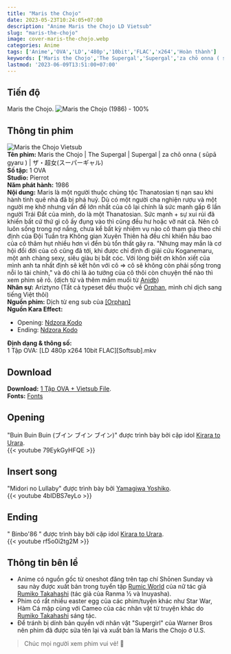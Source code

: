 ```yaml
---
title: "Maris the Chojo"
date: 2023-05-23T10:24:05+07:00
description: "Anime Maris the Chojo LD Vietsub"
slug: "maris-the-chojo"
image: cover-maris-the-chojo.webp
categories: Anime
tags: ['Anime','OVA','LD','480p','10bit','FLAC','x264','Hoàn thành']
keywords: ['Maris the Chojo','The Supergal','Supergal','za chō onna ( sūpā gyaru )','ザ・超女(スーパーギャル','anime','anime vietsub','vietsub','anime fansub','fansub','Ariztyn-Fansub','Ariztyn Fansub','Ariztyn','Ariztyno']
lastmod: '2023-06-09T13:51:00+07:00'
---
```

## Tiến độ   
Maris the Chojo. ![Maris the Chojo (1986) - 100%](https://progress-bar.dev/100?title=hoàn-thành)  
## Thông tin phim   
![Maris the Chojo Vietsub](maris-the-chojo.webp)  
**Tên phim:** Maris the Chojo | The Supergal | Supergal | za chō onna ( sūpā gyaru ) | ザ・超女(スーパーギャル)   
**Số tập:** 1 OVA  
**Studio:** Pierrot   
**Năm phát hành:** 1986   
**Nội dung:** Maris là một người thuộc chủng tộc Thanatosian tị nạn sau khi hành tinh quê nhà đã bị phá huỷ. Dù có một người cha nghiện rượu và một người mẹ khờ nhưng vấn đề lớn nhất của cô lại chính là sức mạnh gấp 6 lần người Trái Đất của mình, do là một Thanatosian. Sức mạnh + sự xui rủi đã khiến bất cứ thứ gì cô ấy đụng vào thì cũng đều hư hoặc vỡ nát cả. Nên cô luôn sống trong nợ nầng, chưa kể bất kỳ nhiệm vụ nào cô tham gia theo chỉ định của Đội Tuần tra Không gian Xuyên Thiên hà đều chỉ khiến hầu bao của cô thâm hụt nhiều hơn vì đền bù tổn thất gây ra. "Nhưng may mắn là cơ hội đổi đời của cô cũng đã tới, khi được chỉ định đi giải cứu Koganemaru, một anh chàng sexy, siêu giàu bị bắt cóc. Với lòng biết ơn khôn xiết của mình anh ta nhất định sẽ kết hôn với cô => cô sẽ không còn phải sống trong nỗi lo tài chính," và đó chỉ là ảo tưởng của cô thôi còn chuyện thế nào thì xem phim sẽ rõ. (dịch từ và thêm mắm muối từ [Anidb](https://anidb.net/anime/1035))  
**Nhân sự:** Ariztyno (Tất cả typeset đều thuộc về [Orphan](https://collectr.blogspot.com/), mình chỉ dịch sang tiếng Việt thôi)   
**Nguồn phim:** Dịch từ eng sub của [[Orphan]](https://nyaa.si/view/1400827)     
**Nguồn Kara Effect:**   
- Opening: [Ndzora Kodo](https://www.youtube.com/watch?v=PfZwJlqHosY)   
- Ending: [Ndzora Kodo](https://www.youtube.com/watch?v=PfZwJlqHosY)   

**Định dạng & thông số:**      
1 Tập OVA: [LD 480p x264 10bit FLAC][Softsub].mkv  
## Download  
**Download:** [1 Tập OVA + Vietsub File](https://terabox.com/s/1stevpGOxp31jgUMxTfdxrA).  
**Fonts:** [Fonts](https://github.com/Ariztynfansub/Fonts-Maris-za-Chojo/archive/refs/heads/main.zip)  
## Opening
"Buin Buin Buin (ブイン ブイン ブイン)" được trình bày bởi cặp idol [Kirara to Urara](https://anidb.net/creator/16051).  
{{< youtube 79EykGyHFQE >}}  
## Insert song  
"Midori no Lullaby" được trình bày bởi [Yamagiwa Yoshiko](https://anidb.net/creator/16053).  
{{< youtube 4bIDBS7eyLo >}}
## Ending
" Binbo'86 " được trình bày bởi cặp idol [Kirara to Urara](https://anidb.net/creator/16051).  
{{< youtube rf5o0i2tg2M >}}
## Thông tin bên lề  
- Anime có nguồn gốc từ oneshot đăng trên tạp chí Shōnen Sunday và sau này được xuất bản trong tuyển tập [Rumic World](https://en.wikipedia.org/wiki/Rumic_World) của nữ tác giả [Rumiko Takahashi](https://vi.wikipedia.org/wiki/Takahashi_Rumiko) (tác giả của Ranma ½ và Inuyasha).
- Phim có rẩt nhiều easter egg của các phim/tuyện khác như Star War, Hàm Cá mập cùng với Cameo của các nhân vật từ truyện khác do [Rumiko Takahashi](https://vi.wikipedia.org/wiki/Takahashi_Rumiko) sáng tác.
- Để tránh bị dính bản quyền với nhân vật "Supergirl" của Warner Bros nên phim đã được sửa tên lại và xuất bản là Maris the Chojo ở U.S.
> Chúc mọi người xem phim vui vẻ! 🙂
